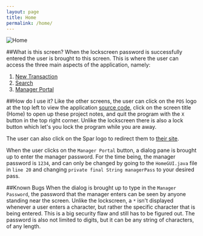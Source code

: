 ```yaml
---
layout: page
title: Home
permalink: /home/
---
```

![Home](http://i.imgur.com/a7pTZaX.jpg)

##What is this screen?
When the lockscreen password is successfully entered the user is brought to this screen. This is where the user can access the three main aspects of the application, namely: 

1. [New Transaction](/newtransaction/)
2. [Search](/search/)
3. [Manager Portal](/managerportal/)


##How do I use it?
Like the other screens, the user can click on the `POS` logo at the top left to view the application [source code](https://github.com/iggnoreza/PointOfSaleSystem), click on the screen title (Home) to open up these project notes, and quit the program with the `X` button in the top right corner. Unlike the lockscreen there is also a lock button which let's you lock the program while you are away.

The user can also click on the Spar logo to redirect them to [their site](http://kwiksparpaulroos.co.za/).

When the user clicks on the `Manager Portal` button, a dialog pane is brought up to enter the manager password. For the time being, the manager password is `1234`, and can only be changed by going to the `HomeGUI.java` file in `line 20` and changing `private final String managerPass` to your desired pass.

##Known Bugs
When the dialog is brought up to type in the `Manager Password`, the password that the manager enters can be seen by anyone standing near the screen. Unlike the lockscreen, a `*` isn't displayed whenever a user enters a character, but rather the specific character that is being entered. This is a big security flaw and still has to be figured out. The password is also not limited to digits, but it can be any string of characters, of any length.  
